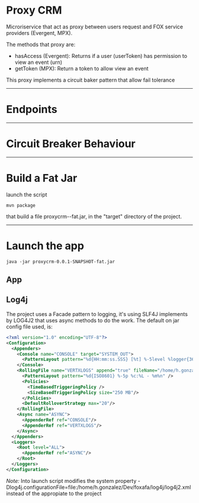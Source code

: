 # Proxy CRM

Microriservice that act as proxy between users request and FOX service providers (Evergent, MPX).

The methods that proxy are:

* hasAccess (Evergent): Returns if a user (userToken) has permission to view an event (urn)
* getToken (MPX): Return a token to allow view an event

This proxy implements a circuit baker pattern that allow fail tolerance

---
# Endpoints

---
# Circuit Breaker Behaviour

---
# Build a Fat Jar

launch the script
```
mvn package
```

that build a file proxycrm-<version>-fat.jar, in the "target" directory of the project.


---
# Launch the app

```
java -jar proxycrm-0.0.1-SNAPSHOT-fat.jar

```

## App 

## Log4j
The project uses a Facade pattern to logging, it's using SLF4J implements by LOG4J2 that uses async methods to do the work.
The default on jar config file used, is: 

```xml
<?xml version="1.0" encoding="UTF-8"?>
<Configuration>
  <Appenders>
    <Console name="CONSOLE" target="SYSTEM_OUT">
      <PatternLayout pattern="%d{HH:mm:ss.SSS} [%t] %-5level %logger{36} - %msg%n"/>
    </Console>
    <RollingFile name="VERTXLOGS" append="true" fileName="/home/h.gonzalez/Dev/foxafa/logs/vertx.log" filePattern="/home/h.gonzalez/Dev/foxafa/logs/$${date:yyyy-MM}/vertx-%d{MM-dd-yyyy}-%i.log.gz">
      <PatternLayout pattern="%d{ISO8601} %-5p %c:%L - %m%n" />
      <Policies>
        <TimeBasedTriggeringPolicy />
        <SizeBasedTriggeringPolicy size="250 MB"/>
      </Policies>
      <DefaultRolloverStrategy max="20"/>
    </RollingFile>
    <Async name="ASYNC">
      <AppenderRef ref="CONSOLE"/>
      <AppenderRef ref="VERTXLOGS"/>
    </Async>
  </Appenders>
  <Loggers>
    <Root level="ALL">
      <AppenderRef ref="ASYNC"/>
    </Root>
  </Loggers>
</Configuration>

```

*Note:* Into launch script modifies the system property -Dlog4j.configurationFile=file:/home/h.gonzalez/Dev/foxafa/log4j/log4j2.xml  instead of the appropiate to the project

